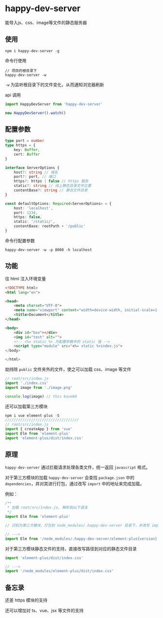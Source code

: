 # happy-dev-server

能导入js、css、image等文件的静态服务器

## 使用

```
npm i happy-dev-server -g
```

命令行使用

```
// 项目的根目录下
happy-dev-server -w
```

`-w` 为监听根目录下的文件变化，从而通知浏览器刷新

api 调用

```javascript
import HappyDevServer from 'happy-dev-server'

new HappyDevServer().watch()
```

## 配置参数

```typescript
type port = number
type https = {
    key: Buffer,
    cert: Buffer
}

interface ServerOptions {
    host?: string // 域名
    port?: port, // 端口
    https?: https | false // https 服务
    static?: string // 线上静态目录文件位置
    contentBase?: string // 静态文件目录
}

const defaultOptions: Required<ServerOptions> = {
    host: 'localhost',
    port: 1234,
    https: false,
    static: '/static/',
    contentBase: rootPath + '/public'
}
```

命令行配置参数

```
happy-dev-server -w -p 8000 -h localhost
```

## 功能

往 html 注入环境变量

```html
<!DOCTYPE html>
<html lang="en">

<head>
    <meta charset="UTF-8">
    <meta name="viewport" content="width=device-width, initial-scale=1.0">
    <title>Document</title>
</head>

<body>
    <div id="box"></div>
    <img id="test" alt="">
    <!-- <%= static %> 为配置参数中的 static 值 -->
    <script type="module" src="<%= static %>index.js">
</body>

</html>
```

劫持除 `public` 文件夹外的文件，使之可以加载 css、image 等文件

```javascript
// root/src/index.js
import './index.css'
import image from './image.png'

console.log(image) // this base64
```

还可以加载第三方模块

```javascript
npm i vue element-plus -S
//////////////////////////////////
// root/src/index.js
import { createApp } from 'vue'
import Elm from 'element-plus'
import 'element-plus/dist/index.css'
```

## 原理

`happy-dev-server` 通过拦截请求处理各类文件，统一返回 `javascript` 格式。

对于第三方模块的加载 `happy-dev-server` 会查找 `package.json` 中的 `dependencies`，并对其进行打包，通过改写 `import` 中的地址来完成加载。

例如：

```javascript
/**
 * 加载 root/src/index.js, 解析到以下语法
 */
import Elm from 'element-plus'

// 识别为第三方模块，打包到 node_modules/.happy-dev-server 目录下，并改写 import 语句

// --->
import Elm from '/node_modules/.happy-dev-server/element-plus{version}.js'
```

对于第三方模块静态文件的支持，直接改写路径到对应的静态文件目录

```javascript
import 'element-plus/dist/index.css'

// --->
import '/node_modules/element-plus/dist/index.css'
```

## 备忘录

还差 https 模块的支持

还可以增加对 ts、vue、jsx 等文件的支持
